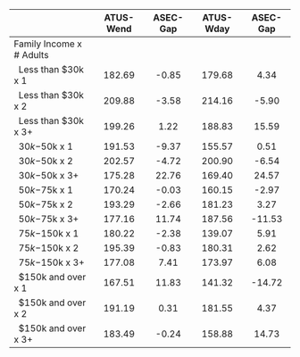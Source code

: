 
|                      |    ATUS-Wend |     ASEC-Gap |    ATUS-Wday |     ASEC-Gap |
| -------------------- | :----------: | :----------: | :----------: | :----------: |
| Family Income x # Adults |              |              |              |              |
| &nbsp;&nbsp;Less than $30k x 1 |       182.69 |        -0.85 |       179.68 |         4.34 |
| &nbsp;&nbsp;Less than $30k x 2 |       209.88 |        -3.58 |       214.16 |        -5.90 |
| &nbsp;&nbsp;Less than $30k x 3+ |       199.26 |         1.22 |       188.83 |        15.59 |
| &nbsp;&nbsp;$30k-$50k x 1 |       191.53 |        -9.37 |       155.57 |         0.51 |
| &nbsp;&nbsp;$30k-$50k x 2 |       202.57 |        -4.72 |       200.90 |        -6.54 |
| &nbsp;&nbsp;$30k-$50k x 3+ |       175.28 |        22.76 |       169.40 |        24.57 |
| &nbsp;&nbsp;$50k-$75k x 1 |       170.24 |        -0.03 |       160.15 |        -2.97 |
| &nbsp;&nbsp;$50k-$75k x 2 |       193.29 |        -2.66 |       181.23 |         3.27 |
| &nbsp;&nbsp;$50k-$75k x 3+ |       177.16 |        11.74 |       187.56 |       -11.53 |
| &nbsp;&nbsp;$75k-$150k x 1 |       180.22 |        -2.38 |       139.07 |         5.91 |
| &nbsp;&nbsp;$75k-$150k x 2 |       195.39 |        -0.83 |       180.31 |         2.62 |
| &nbsp;&nbsp;$75k-$150k x 3+ |       177.08 |         7.41 |       173.97 |         6.08 |
| &nbsp;&nbsp;$150k and over x 1 |       167.51 |        11.83 |       141.32 |       -14.72 |
| &nbsp;&nbsp;$150k and over x 2 |       191.19 |         0.31 |       181.55 |         4.37 |
| &nbsp;&nbsp;$150k and over x 3+ |       183.49 |        -0.24 |       158.88 |        14.73 |

